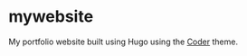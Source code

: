 # mywebsite

My portfolio website built using Hugo using the [Coder](https://github.com/luizdepra/hugo-coder/) theme.
